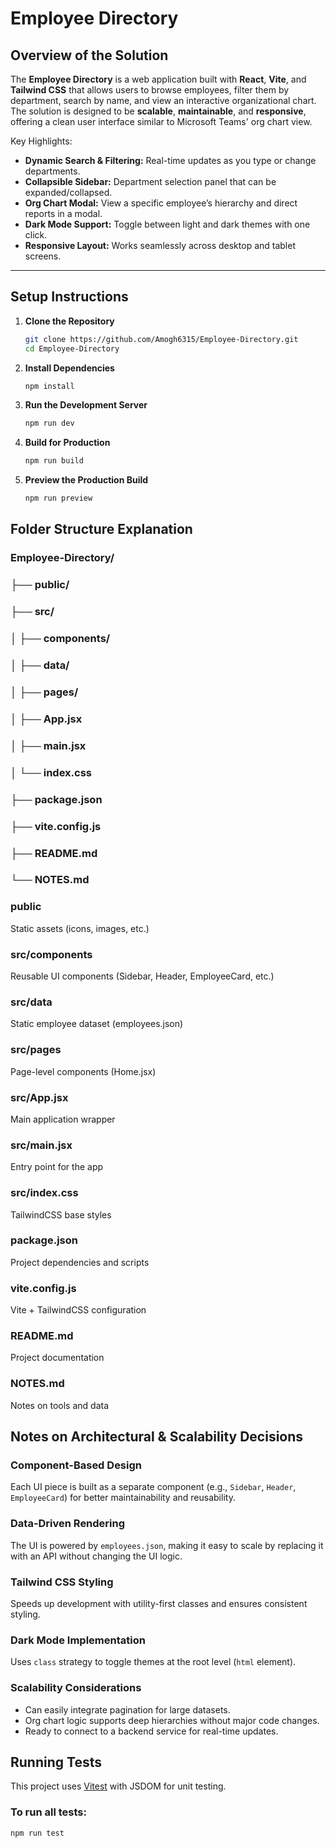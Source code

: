 # Employee Directory

## Overview of the Solution
The **Employee Directory** is a web application built with **React**, **Vite**, and **Tailwind CSS** that allows users to browse employees, filter them by department, search by name, and view an interactive organizational chart.  
The solution is designed to be **scalable**, **maintainable**, and **responsive**, offering a clean user interface similar to Microsoft Teams' org chart view.

Key Highlights:
- **Dynamic Search & Filtering:** Real-time updates as you type or change departments.
- **Collapsible Sidebar:** Department selection panel that can be expanded/collapsed.
- **Org Chart Modal:** View a specific employee’s hierarchy and direct reports in a modal.
- **Dark Mode Support:** Toggle between light and dark themes with one click.
- **Responsive Layout:** Works seamlessly across desktop and tablet screens.

---

## Setup Instructions
1. **Clone the Repository**
   ```bash
   git clone https://github.com/Amogh6315/Employee-Directory.git
   cd Employee-Directory
2. **Install Dependencies**
    ```bash
   npm install
3. **Run the Development Server**
   ```bash
   npm run dev
4. **Build for Production**
   ```bash
   npm run build
5. **Preview the Production Build**
   ```bash
   npm run preview


## Folder Structure Explanation
### Employee-Directory/
### ├── public/                      
### ├── src/
### │   ├── components/              
### │   ├── data/                    
### │   ├── pages/                   
### │   ├── App.jsx                  
### │   ├── main.jsx                 
### │   └── index.css                
### ├── package.json
### ├── vite.config.js               
### ├── README.md                    
### └── NOTES.md                     

### public  
Static assets (icons, images, etc.)

### src/components  
Reusable UI components (Sidebar, Header, EmployeeCard, etc.)

### src/data  
Static employee dataset (employees.json)

### src/pages  
Page-level components (Home.jsx)

### src/App.jsx  
Main application wrapper

### src/main.jsx  
Entry point for the app

### src/index.css  
TailwindCSS base styles

### package.json  
Project dependencies and scripts

### vite.config.js  
Vite + TailwindCSS configuration

### README.md  
Project documentation

### NOTES.md  
Notes on tools and data


## Notes on Architectural & Scalability Decisions

### Component-Based Design
Each UI piece is built as a separate component (e.g., `Sidebar`, `Header`, `EmployeeCard`) for better maintainability and reusability.

### Data-Driven Rendering
The UI is powered by `employees.json`, making it easy to scale by replacing it with an API without changing the UI logic.

### Tailwind CSS Styling
Speeds up development with utility-first classes and ensures consistent styling.

### Dark Mode Implementation
Uses `class` strategy to toggle themes at the root level (`html` element).

### Scalability Considerations
- Can easily integrate pagination for large datasets.
- Org chart logic supports deep hierarchies without major code changes.
- Ready to connect to a backend service for real-time updates.


## Running Tests

This project uses [Vitest](https://vitest.dev/) with JSDOM for unit testing.

### To run all tests:
```bash
npm run test
